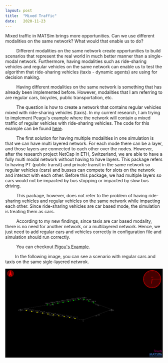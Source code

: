 ```yaml
---
layout: post
title:  "Mixed Traffic"
date:   2020-11-23
---
```


<p class="intro"><span class="dropcap">M</span>ixed traffic in MATSim brings more opportunities. Can we use different modalities on the same network? What would that enable us to do?</p>

<!-- just type out the text without html -->
&nbsp;&nbsp;&nbsp;&nbsp;&nbsp;&nbsp;&nbsp;&nbsp; Different modalities on the same network create opportunities to build scenarios that represent the real world in much better manner than a single-modal network.
Furthermore, having modalities such as ride-sharing vehicles and regular vehicles on the same network can enable us to test the algorithm that ride-sharing vehicles (taxis - dynamic agents) are using for decision making.
 
&nbsp;&nbsp;&nbsp;&nbsp;&nbsp;&nbsp;&nbsp;&nbsp; Having different modalities on the same network is something that has already been implemented before. However, modalities that I am referring to are regular cars, bicycles, public transportation, etc. 

&nbsp;&nbsp;&nbsp;&nbsp;&nbsp;&nbsp;&nbsp;&nbsp; The question is how to create a network that contains regular vehicles mixed with ride-sharing vehicles (taxis). In my current research, I am trying to implement Peagu's example where the network will contain a mixed traffic of regular vehicles with ride-sharing vehicles. The code for this example can be found <a href="https://github.com/NikolaAndro/MATSim" >here</a>.

&nbsp;&nbsp;&nbsp;&nbsp;&nbsp;&nbsp;&nbsp;&nbsp; The first solution for having multiple modalities in one simulation is that we can have multi layered network. For each mode there can be a layer, and those layers are connected to each other over the nodes. However, after the research project NetCap in ETH, Switzerland, we are able to have a fully multi modal network without having to have layers. This package refers to having PT (public transit) and private transit in the same network so regular vehicles (cars) and busses can compete for slots on the network and interact with each other. Before this package, we had multiple layers so cars would not be impacted by bus stopping or impacted by slow bus driving.

&nbsp;&nbsp;&nbsp;&nbsp;&nbsp;&nbsp;&nbsp;&nbsp; This package, however, does not refer to the problem of having ride-sharing vehicles and regular vehicles on the same network while impacting each other. Since ride-sharing vehicles are car based mode, the simulation is treating them as cars.

&nbsp;&nbsp;&nbsp;&nbsp;&nbsp;&nbsp;&nbsp;&nbsp; According to my new findings, since taxis are car based modality, there is no need for another network, or a multilayered network. Hence, we just need to add regular cars and vehicles correctly in configuration file and simulation should run correctly.

&nbsp;&nbsp;&nbsp;&nbsp;&nbsp;&nbsp;&nbsp;&nbsp; You can checkout <a href="https://github.com/NikolaAndro/MATSim" >Pigou's Example</a>.


&nbsp;&nbsp;&nbsp;&nbsp;&nbsp;&nbsp;&nbsp;&nbsp;In the following image, you can see a scenario with regular cars and taxis on the same sigle-layered netwrok.


<img align="center" src="../assets/img/cars_and_taxis.PNG?raw=true">


